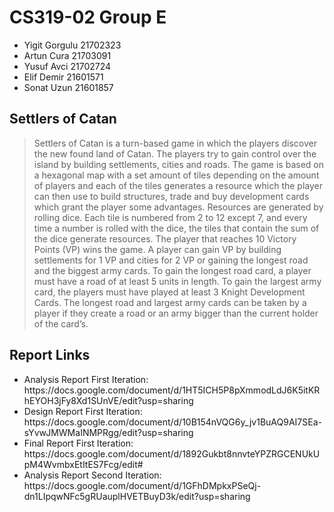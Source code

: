 <h1>CS319-02 Group E</h1>
<ul>
  <li>Yigit Gorgulu 21702323</li>
  <li>Artun Cura 21703091</li>
  <li>Yusuf Avci 21702724</li>
  <li>Elif Demir 21601571</li>
  <li>Sonat Uzun 21601857</li>
</ul>

<h2>Settlers of Catan</h2>

<blockquote>
Settlers of Catan is a turn-based game in which the players discover the new found land of Catan. The players try to gain control over the island by building settlements, cities and roads. The game is based on a hexagonal map with a set amount of tiles depending on the amount of players and each of the tiles generates a resource which the player can then use to build structures, trade and buy development cards which grant the player some advantages. Resources are generated by rolling dice. Each tile is numbered from 2 to 12 except 7, and every time a number is rolled with the dice, the tiles that contain the sum of the dice generate resources. The player that reaches 10 Victory Points (VP) wins the game. A player can gain VP by building settlements for 1 VP and cities for 2 VP or gaining the longest road and the biggest army cards. To gain the longest road card, a player must have a road of at least 5 units in length. To gain the largest army card, the players must have played at least 3 Knight Development Cards. The longest road and largest army cards can be taken by a player if they create a road or an army bigger than the current holder of the card’s.
</blockquote>

<h2>Report Links</h2>
<ul>
  <li>Analysis Report First Iteration: https://docs.google.com/document/d/1HT5ICH5P8pXmmodLdJ6K5itKRhEYOH3jFy8Xd1SUnVE/edit?usp=sharing</li>
  <li>Design Report First Iteration: https://docs.google.com/document/d/10B154nVQG6y_jv1BuAQ9AI7SEa-sYvwJMWMaINMPRgg/edit?usp=sharing</li>
  <li>Final Report First Iteration: https://docs.google.com/document/d/1892Gukbt8nnvteYPZRGCENUkUpM4WvmbxEtItES7Fcg/edit#</li>
  <li>Analysis Report Second Iteration: https://docs.google.com/document/d/1GFhDMpkxPSeQj-dn1LIpqwNFc5gRUauplHVETBuyD3k/edit?usp=sharing</li>
</ul>
